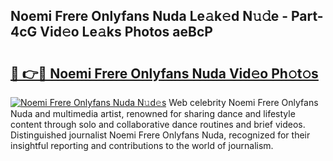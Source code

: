 ## Noemi Frere Onlyfans Nuda Le𝚊k𝚎d N𝚞𝚍e - Part-4cG Vid𝚎o Le𝚊ks Photos aeBcP

# <h2><a href="http://fbdkx27.evod.top/?m=Noemi+Frere+Onlyfans+Nuda">🔗 👉🔴 Noemi Frere Onlyfans Nuda Vid𝚎o Ph𝚘t𝚘s</a></h2>

[![Noemi Frere Onlyfans Nuda N𝚞d𝚎s](https://i.imgur.com/8V9OHl7.gif)](http://fbdkx27.evod.top/?m=Noemi+Frere+Onlyfans+Nuda)
Web celebrity Noemi Frere Onlyfans Nuda and multimedia artist, renowned for sharing dance and lifestyle content through solo and collaborative dance routines and brief videos. Distinguished journalist Noemi Frere Onlyfans Nuda, recognized for their insightful reporting and contributions to the world of journalism. 
